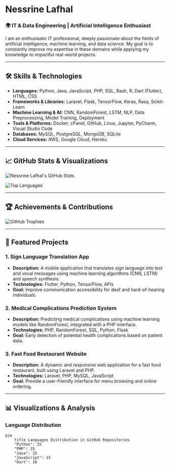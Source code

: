 # Nessrine Lafhal

### 🌍 IT & Data Engineering | Artificial Intelligence Enthusiast
I am an enthusiastic IT professional, deeply passionate about the fields of artificial intelligence, machine learning, and data science. My goal is to constantly improve my expertise in these domains while applying my knowledge to impactful real-world projects.

---

## 🛠️ Skills & Technologies

- **Languages:** Python, Java, JavaScript, PHP, SQL, Bash, R, Dart (Flutter), HTML, CSS
- **Frameworks & Libraries:** Laravel, Flask, TensorFlow, Keras, Rasa, Scikit-Learn
- **Machine Learning & AI:** CNN, RandomForest, LSTM, NLP, Data Preprocessing, Model Training, Deployment
- **Tools & Platforms:** Docker, cPanel, GitHub, Linux, Jupyter, PyCharm, Visual Studio Code
- **Databases:** MySQL, PostgreSQL, MongoDB, SQLite
- **Cloud Services:** AWS, Google Cloud, Heroku

---

## 📈 GitHub Stats & Visualizations

![Nessrine Lafhal's GitHub Stats](https://github-readme-stats.vercel.app/api?username=nessrine-lafhal&show_icons=true&theme=radical)

![Top Languages](https://github-readme-stats.vercel.app/api/top-langs/?username=nessrine-lafhal&layout=compact&theme=radical)

---

## 🏆 Achievements & Contributions

![GitHub Trophies](https://github-profile-trophy.vercel.app/?username=nessrine-lafhal&theme=radical&no-frame=true&margin-w=15)

---

## 🌟 Featured Projects

### 1. **Sign Language Translation App**
   - **Description:** A mobile application that translates sign language into text and vocal messages using machine learning algorithms (CNN, LSTM) and speech synthesis.
   - **Technologies:** Flutter, Python, TensorFlow, APIs
   - **Goal:** Improve communication accessibility for deaf and hard-of-hearing individuals.
  
### 2. **Medical Complications Prediction System**
   - **Description:** Predicting medical complications using machine learning models like RandomForest, integrated with a PHP interface.
   - **Technologies:** PHP, RandomForest, SQL, Python, Flask
   - **Goal:** Early detection of potential health complications based on patient data.

### 3. **Fast Food Restaurant Website**
   - **Description:** A dynamic and responsive web application for a fast food restaurant, built using Laravel and PHP.
   - **Technologies:** Laravel, PHP, MySQL, JavaScript
   - **Goal:** Provide a user-friendly interface for menu browsing and online ordering.

---

## 📊 Visualizations & Analysis

### Language Distribution

```mermaid
pie
    title Languages Distribution in GitHub Repositories
    "Python": 35
    "PHP": 25
    "Java": 15
    "JavaScript": 15
    "Dart": 10
